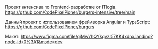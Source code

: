 Проект интенсива по Frontend-разработке от ITlogia.
https://github.com/CodePixelPioner/burgers-intensive/tree/main

Данный проект с использованием фреймворка Angular и TypeScript:
https://github.com/CodePixelPioner/burgers

Макет: 
https://www.figma.com/file/qjMwVhQYkqvzr57KK4xdnx/landing?node-id=0%3A1&mode=dev